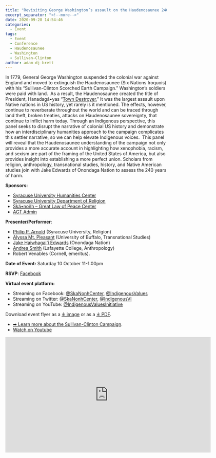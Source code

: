 ```yaml
---
title: "Revisiting George Washington’s assault on the Haudenosaunee 240 Years Later"
excerpt_separator: "<!--more-->"
date: 2020-09-28 14:54:46
categories:
  - Event
tags:
  - Event
  - Conference
  - Haudenosaunee
  - Washington
  - Sullivan-Clinton
author: adam-dj-brett
---
```

In 1779, General George Washington suspended the colonial war against England and moved to extinguish the Haudenosaunee (Six Nations Iroquois) with his “Sullivan-Clinton Scorched Earth Campaign.” <!--more-->
Washington’s soldiers were paid with land.  As a result, the Haudenosaunee created the title of President, Hanadagá•yas “[Town Destroyer](http://onondaganation.org/history/us-presidents-hanadagayas/),” It was the largest assault upon Native nations in US history, yet rarely is it mentioned. The effects, however, continue to reverberate throughout the world and can be traced through land theft, broken treaties, attacks on Haudenosaunee sovereignty, that continue to inflict harm today. Through an Indigenous perspective, this panel seeks to disrupt the narrative of colonial US history and demonstrate how an interdisciplinary humanities approach to the campaign complicates this settler narrative, so we can help elevate Indigenous voices.  This panel will reveal that the Haudenosaunee understanding of the campaign not only provides a more accurate account in highlighting how xenophobia, racism, and sexism are part of the framing of the United States of America, but also provides insight into establishing a more perfect union. Scholars from religion, anthropology, transnational studies, history, and Native American studies join with Jake Edwards of Onondaga Nation to assess the 240 years of harm.


**Sponsors:**

*   [Syracuse University Humanities Center](http://humcenter.syr.edu/)
*   [Syracuse University Department of Religion](https://artsandsciences.syracuse.edu/religion/)
*   [Skä•noñh – Great Law of Peace Center](http://skanonhcenter.org/)
*   [AGT Admin](http://indigenousvalues.org/)

**Presenter/Performer**:

*   [Philip P. Arnold](https://artsandsciences.syracuse.edu/religion/) (Syracuse University, Religion)
*   [Alyssa Mt. Pleasant](https://arts-sciences.buffalo.edu/africana-and-american-studies/faculty/faculty-directory/mt-pleasant.html) (University of Buffalo, Transnational Studies)
*   [Jake Haiwhagai'i Edwards](https://indigenousvalues.org/about/our-team/) (Onondaga Nation)
*   [Andrea Smith](https://anthrosoc.lafayette.edu/andrea-smith/) (Lafayette College, Anthropology)
*   Robert Venables (Cornell, emeritus).

**Date of Event:** Saturday 10 October 11-1:00pm

**RSVP**: [Facebook](https://www.facebook.com/events/3261328400580981)

**Virtual event platform:**

*   Streaming on Facebook: [@SkaNonhCenter](https://www.facebook.com/SkaNonhCenter), [@IndigenousValues](https://www.facebook.com/indigenousvalues)
*   Streaming on Twitter: [@SkaNonhCenter](https://twitter.com/SkaNonhCenter), [@IndigenousVI](https://twitter.com/indigenousVI)
*   Streaming on YouTube: [@IndigenousValuesInitiative](https://youtube.com/c/IndigenousValuesInitiative)

Download event flyer as a [⤓ image](/assets/images/Sullivan-Clinton-Campaign-Flyer.png) or as a [⤓ PDF](/assets/pdfs/Sullivan-Clinton-Campaign-Flyer.pdf).

* [➡︎ Learn more about the Sullivan-Clinton Campaign](https://www.sullivanclinton.com/).
* [Watch on Youtube](https://youtu.be/HMJOtMjCSAE)


<iframe width="640" height="360" src="https://www.youtube-nocookie.com/embed/HMJOtMjCSAE?controls=0&showinfo=0" frameborder="0" allowfullscreen></iframe>
